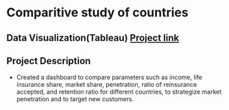 # Comparitive study of countries
## Data Visualization(Tableau) [Project link](https://public.tableau.com/app/profile/ashutoshsinghwastaken/viz/FinalProjectComparativeStudyofCountries/ComparativeStudyofCountries)
## Project Description
* Created a dashboard to compare parameters such as income, life insurance share, market share, penetration, ratio of reinsurance accepted, and retention ratio for different countries, to strategize market penetration and to target new customers.



